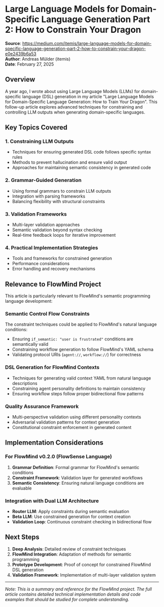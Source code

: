 # Large Language Models for Domain-Specific Language Generation Part 2: How to Constrain Your Dragon

**Source**: https://medium.com/itemis/large-language-models-for-domain-specific-language-generation-part-2-how-to-constrain-your-dragon-e0e2439b6a53  
**Author**: Andreas Mülder (itemis)  
**Date**: February 27, 2025  

## Overview

A year ago, I wrote about using Large Language Models (LLMs) for domain-specific language (DSL) generation in my article "Large Language Models for Domain-Specific Language Generation: How to Train Your Dragon". This follow-up article explores advanced techniques for constraining and controlling LLM outputs when generating domain-specific languages.

## Key Topics Covered

### 1. Constraining LLM Outputs
- Techniques for ensuring generated DSL code follows specific syntax rules
- Methods to prevent hallucination and ensure valid output
- Approaches for maintaining semantic consistency in generated code

### 2. Grammar-Guided Generation
- Using formal grammars to constrain LLM outputs
- Integration with parsing frameworks
- Balancing flexibility with structural constraints

### 3. Validation Frameworks
- Multi-layer validation approaches
- Semantic validation beyond syntax checking
- Real-time feedback loops for iterative improvement

### 4. Practical Implementation Strategies
- Tools and frameworks for constrained generation
- Performance considerations
- Error handling and recovery mechanisms

## Relevance to FlowMind Project

This article is particularly relevant to FlowMind's semantic programming language development:

### Semantic Control Flow Constraints
The constraint techniques could be applied to FlowMind's natural language conditions:
- Ensuring `if_semantic: "user is frustrated"` conditions are semantically valid
- Constraining workflow generation to follow FlowMind's YAML schema
- Validating protocol URIs (`agent://`, `workflow://`) for correctness

### DSL Generation for FlowMind Contexts
- Techniques for generating valid context YAML from natural language descriptions
- Constraining agent personality definitions to maintain consistency
- Ensuring workflow steps follow proper bidirectional flow patterns

### Quality Assurance Framework
- Multi-perspective validation using different personality contexts
- Adversarial validation patterns for context generation
- Constitutional constraint enforcement in generated content

## Implementation Considerations

### For FlowMind v0.2.0 (FlowSense Language)
1. **Grammar Definition**: Formal grammar for FlowMind's semantic conditions
2. **Constraint Framework**: Validation layer for generated workflows
3. **Semantic Consistency**: Ensuring natural language conditions are evaluable

### Integration with Dual LLM Architecture
- **Router LLM**: Apply constraints during semantic evaluation
- **Beta LLM**: Use constrained generation for context creation
- **Validation Loop**: Continuous constraint checking in bidirectional flow

## Next Steps

1. **Deep Analysis**: Detailed review of constraint techniques
2. **FlowMind Integration**: Adaptation of methods for semantic programming
3. **Prototype Development**: Proof of concept for constrained FlowMind DSL generation
4. **Validation Framework**: Implementation of multi-layer validation system

---

*Note: This is a summary and reference for the FlowMind project. The full article contains detailed technical implementation details and code examples that should be studied for complete understanding.*